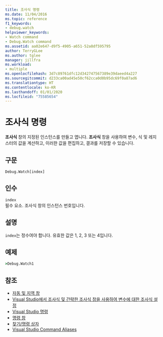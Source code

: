 ```yaml
---
title: 조사식 명령
ms.date: 11/04/2016
ms.topic: reference
f1_keywords:
- debug.watch
helpviewer_keywords:
- Watch command
- Debug.Watch command
ms.assetid: aa02e647-d9f5-4905-a651-52a8df595795
author: TerryGLee
ms.author: tglee
manager: jillfra
ms.workload:
- multiple
ms.openlocfilehash: 3d7c89761dfc12d342747567389e39daeed4a227
ms.sourcegitcommit: d233ca00ad45e50cf62cca0d0b95dc69f0a87ad6
ms.translationtype: HT
ms.contentlocale: ko-KR
ms.lasthandoff: 01/01/2020
ms.locfileid: "75585654"
---
```

# <a name="watch-command"></a>조사식 명령
**조사식** 창의 지정된 인스턴스를 만들고 엽니다. **조사식** 창을 사용하여 변수, 식 및 레지스터의 값을 계산하고, 이러한 값을 편집하고, 결과를 저장할 수 있습니다.

## <a name="syntax"></a>구문

```cmd
Debug.Watch[index]
```

## <a name="arguments"></a>인수

`index`\
필수 요소. 조사식 창의 인스턴스 번호입니다.

## <a name="remarks"></a>설명

`index`는 정수여야 합니다. 유효한 값은 1, 2, 3 또는 4입니다.

## <a name="example"></a>예제

```cmd
>Debug.Watch1
```

## <a name="see-also"></a>참조

- [자동 및 지역 창](../../debugger/autos-and-locals-windows.md)
- [Visual Studio에서 조사식 및 간략한 조사식 창을 사용하여 변수에 대한 조사식 설정](../../debugger/watch-and-quickwatch-windows.md)
- [Visual Studio 명령](../../ide/reference/visual-studio-commands.md)
- [명령 창](../../ide/reference/command-window.md)
- [찾기/명령 상자](../../ide/find-command-box.md)
- [Visual Studio Command Aliases](../../ide/reference/visual-studio-command-aliases.md)
